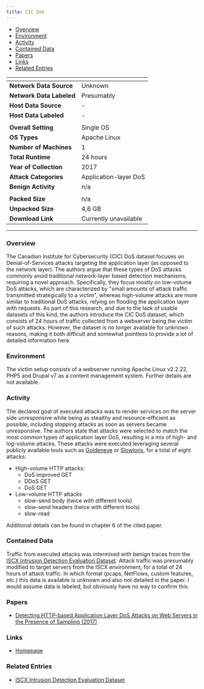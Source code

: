 ```yaml
---
title: CIC DoS
---
```


- [Overview](#overview)
- [Environment](#environment)
- [Activity](#activity)
- [Contained Data](#contained-data)
- [Papers](#papers)
- [Links](#links)
- [Related Entries](#related-entries)

| <!-- -->                 | <!-- -->              |
|--------------------------|-----------------------|
| **Network Data Source**  | Unknown               |
| **Network Data Labeled** | Presumably            |
| **Host Data Source**     | -                     |
| **Host Data Labeled**    | -                     |
|                          |                       |
| **Overall Setting**      | Single OS             |
| **OS Types**             | Apache Linux          |
| **Number of Machines**   | 1                     |
| **Total Runtime**        | 24 hours              |
| **Year of Collection**   | 2017                  |
| **Attack Categories**    | Application-layer DoS |
| **Benign Activity**      | n/a                   |
|                          |                       |
| **Packed Size**          | n/a                   |
| **Unpacked Size**        | 4,6 GB                |
| **Download Link**        | Currently unavailable |

***

### Overview
The Canadian Institute for Cybersecurity (CIC) DoS dataset focuses on Denial-of-Services attacks targeting the application layer (as opposed to the network layer).
The authors argue that these types of DoS attacks commonly avoid traditional network-layer based detection mechanisms, requiring a novel approach.
Specifically, they focus mostly on low-volume DoS attacks, which are characterized by "small amounts of attack traffic transmitted strategically to a victim", whereas high-volume attacks are more similar to traditional DoS attacks, relying on flooding the application layer with requests.
As part of this research, and due to the lack of usable datasets of this kind, the authors introduce the CIC DoS dataset, which consists of 24 hours of traffic collected from a webserver being the victim of such attacks.
However, the dataset is no longer available for unknown reasons, making it both difficult and somewhat pointless to provide a lot of detailed information here.

### Environment
The victim setup consists of a webserver running Apache Linux v2.2.22, PHP5 and Drupal v7 as a content management system.
Further details are not available.

### Activity
The declared goal of executed attacks was to render services on the server side unresponsive while being as stealthy and resource-efficient as possible, including stopping attacks as soon as servers became unresponsive.
The authors state that attacks were selected to match the most common types of application layer DoS, resulting in a mix of high- and log-volume attacks.
These attacks were executed leveraging several publicly available tools such as [Goldeneye](https://github.com/jseidl/GoldenEye) or [Slowloris](https://github.com/gkbrk/slowloris), for a total of eight attacks:
- High-volume HTTP attacks:
    - DoS improved GET
    - DDoS GET
    - DoS GET
- Low-volume HTTP attacks
    - slow-send body (twice with different tools)
    - slow-send headers (twice with different tools)
    - slow-read

Additional details can be found in chapter 6 of the cited paper.

### Contained Data
Traffic from executed attacks was intermixed with benign traces from the [ISCX Intrusion Detection Evaluation Dataset](iscx_ids_2012.md).
Attack traffic was presumably modified to target servers from the ISCX environment, for a total of 24 hours of attack traffic.
In which format (pcaps, NetFlows, custom features, etc.) this data is available is unknown and also not detailed in the paper.
I would assume data is labeled, but obviously have no way to confirm this.

### Papers
- [Detecting HTTP-based Application Layer DoS Attacks on Web Servers in the Presence of Sampling (2017)](https://doi.org/10.1016/j.comnet.2017.03.018)

### Links
- [Homepage](https://www.unb.ca/cic/datasets/dos-dataset.html)

### Related Entries
- [ISCX Intrusion Detection Evaluation Dataset](/intrusion-detection-datasets/content/datasets/iscx_ids_2012)
